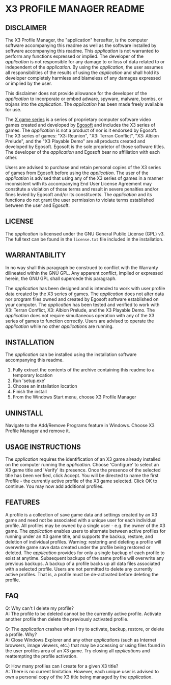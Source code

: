 ﻿
X3 PROFILE MANAGER README
=========================

DISCLAIMER
----------
The X3 Profile Manager, the "application" hereafter, is the computer software accompanying this readme as well as the software installed by software accompanying this readme.  This *application* is not warranted to perform any functions expressed or implied.  The developer of the *application* is not responsible for any damage to or loss of data related to or independent of the *application*.  By using the *application*, the user assumes all responsibilities of the results of using the *application* and shall hold its developer completely harmless and blameless of any damages expressed or implied by the user.

This disclaimer does not provide allowance for the developer of the *application* to incorporate or embed adware, spyware, malware, bombs, or trojans into the *application*.  The *application* has been made freely available for use.

The [X game series](http://en.wikipedia.org/w/index.php?title=X_%28game_series%29&oldid=625298435) is a series of proprietary computer software video games created and developed by [Egosoft](www.egosoft.com) and includes the X3 series of games.  The *application* is not a product of nor is it endorsed by Egosoft.  The X3 series of games: "X3: Reunion", "X3: Terran Conflict", "X3: Albion Prelude", and the "X3 Playable Demo" are all products created and developed by Egosoft.  Egosoft is the sole proprietor of those software titles. The developer of the *application* and Egosoft bear no affiliation with each other.

Users are advised to purchase and retain personal copies of the X3 series of games from Egosoft before using the *application*.  The user of the *application* is advised that using any of the X3 series of games in a manner inconsistent with its accompanying End User License Agreement may constitute a violation of those terms and result in severe penalties and/or fines levied by Egosoft and/or its constituents.  The *application* and its functions do not grant the user permission to violate terms established between the user and Egosoft.


LICENSE
-------
The *application* is licensed under the GNU General Public License (GPL) v3.  The full text can be found in the `license.txt` file included in the installation.


WARRANTABILITY
--------------
In no way shall this paragraph be construed to conflict with the Warranty dilineated within the GNU GPL.  Any apparent conflict, implied or expressed herein, the GNU GPL shall supercede this paragraph.

The *application* has been designed and is intended to work with user profile data created by the X3 series of games.  The *application* does not alter data nor program files owned and created by Egosoft software established on your computer.  The *application* has been tested and verified to work with X3: Terran Conflict, X3: Albion Prelude, and the X3 Playable Demo.  The *application* does not require simultaneous operation with any of the X3 series of games to function correctly.  Users are advised to operate the *application* while no other *application*s are running.


INSTALLATION
------------
The *application* can be installed using the installation software accompanying this readme.
  1. Fully extract the contents of the archive containing this readme to a temporary location
  2. Run 'setup.exe'
  3. Choose an installation location
  4. Finish the install
  5. From the Windows Start menu, choose X3 Profile Manager


UNINSTALL
---------
Navigate to the Add/Remove Programs feature in Windows.  Choose X3 Profile Manager and remove it.


USAGE INSTRUCTIONS
------------------
The *application* requires the identification of an X3 game already installed on the computer running the *application*.  Choose 'Configure' to select an X3 game title and 'Verify' its presence.  Once the presence of the selected title has been verified, click Accept.  You will be directed to name the first Profile - the currently active profile of the X3 game selected.  Click OK to continue.  You may now add additional profiles.


FEATURES
--------
A profile is a collection of save game data and settings created by an X3 game and need not be associated with a unique user for each individual profile.  All profiles may be owned by a single user - e.g. the owner of the X3 game.  The *application* enables users to alternate between active profiles for running under an X3 game title, and supports the backup, restore, and deletion of individual profiles.  Warning: restoring and deleting a profile will overwrite game save data created under the profile being restored or deleted.  The *application* provides for only a single backup of each profile to exist at anytime.  Subsequent backups of the same profile will overwrite any previous backups.  A backup of a profile backs up all data files associated with a selected profile.  Users are not permitted to delete any currently active profiles.  That is, a profile must be de-activated before deleting the profile.


FAQ
---
Q: Why can't I delete my profile?  
A: The profile to be deleted cannot be the currently active profile.  Activate another profile then delete the previously activated profile.

Q: The *application* crashes when I try to activate, backup, restore, or delete a profile. Why?  
A: Close Windows Explorer and any other *application*s (such as Internet browsers, image viewers, etc.) that may be accessing or using files found in the user profiles area of an X3 game.  Try closing all *application*s and reattempting the profile activation.

Q: How many profiles can I create for a given X3 title?  
A: There is no current limitation.  However, each unique user is advised to own a personal copy of the X3 title being managed by the *application*.
